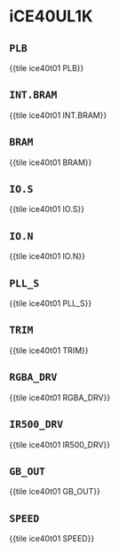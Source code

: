 # iCE40UL1K

## `PLB`

{{tile ice40t01 PLB}}

## `INT.BRAM`

{{tile ice40t01 INT.BRAM}}

## `BRAM`

{{tile ice40t01 BRAM}}

## `IO.S`

{{tile ice40t01 IO.S}}

## `IO.N`

{{tile ice40t01 IO.N}}

## `PLL_S`

{{tile ice40t01 PLL_S}}

## `TRIM`

{{tile ice40t01 TRIM}}

## `RGBA_DRV`

{{tile ice40t01 RGBA_DRV}}

## `IR500_DRV`

{{tile ice40t01 IR500_DRV}}

## `GB_OUT`

{{tile ice40t01 GB_OUT}}

## `SPEED`

{{tile ice40t01 SPEED}}
